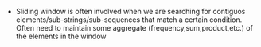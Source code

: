 - Sliding window is often involved when we are searching for contiguos elements/sub-strings/sub-sequences that match a certain condition. Often need to maintain some aggregate (frequency,sum,product,etc.) of the elements in the window